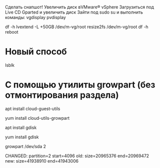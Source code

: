 Сделать снапшот!
Увеличить диск вVMware® vSphere
Загрузиться под Live CD Gparted и увеличить диск
Зайти под sudo su и выполнить команды:
vgdisplay
pvdisplay

<!-- Если не помогло то: -->

df -h
lvextend -L +50GB /dev/m-vg/root
resize2fs /dev/m-vg/root
df -h
reboot

# Новый способ

<!-- Мы рассмотрим варианты работы с обычными томами (разделами) и томами LVM. Проверить, какой тип раздела у нас используется можно командой: -->

lsblk

<!-- Нам интересны варианты part и lvm.

Обычные тома (part)
Допустим, есть диск /dev/sdb и раздел /dev/sdb2, который нужно увеличить. Разберем два подхода, сделать это. -->

# С помощью утилиты growpart (без отмонтирования раздела)

<!-- Данная утилита позволяет увиличить размер слайса без необходимости его отмонтировать. Это очень удобно для работы с корневыми разделами. Данная утилита не установлена в системе. В зависимости от последней наши действия будут различаться. -->

<!-- а) Для систем DEB: -->

apt install cloud-guest-utils

<!-- б) Для систем RPM: -->

yum install cloud-utils-growpart

<!-- Если наш диск имеет разметку GPT, то потребуется установить также утилиту gdisk.

а) Для DEB: -->

apt install gdisk

<!--
б) Для RPM: -->

yum install gdisk

<!-- Установка growpart завершена. Идем дальше.

Для расширения раздела /dev/sdb2 вводим команду: -->

growpart /dev/sda 2

<!-- Мы должны увидеть что-то на подобие: -->

CHANGED: partition=2 start=4096 old: size=20965376 end=20969472 new: size=41938910 end=41943006

<!-- Готово. -->
